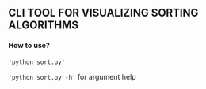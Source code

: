 ## CLI TOOL FOR VISUALIZING SORTING ALGORITHMS

#### How to use?

`'python sort.py' `

`'python sort.py -h'` for argument help 
